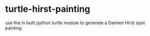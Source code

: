 # turtle-hirst-painting
use the in built python turtle module to generate a Damien Hirst spot painting
